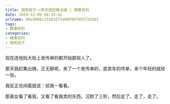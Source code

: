 ```yaml
---
title: 搞笑段子->那天我赶集出摊 | 糗事百科
date: 2019-12-09 06:33:42
urlname: 06ed096c23363271eb0f89f89272d181
tags: 
- 糗事百科
categories:
- 糗事百科
- 搞笑段子
---
```

现在连他妈大街上发传单的都开始鄙视人了。

那天我赶集出摊，正无聊呢，来了一个发传单的，是卖车的传单，来个年轻的就给一张。

我反正也闲着就说：给我一看看。

那美女看了看我，又看了看我卖的东西，沉默了三秒，然后走了，走了，走了。



